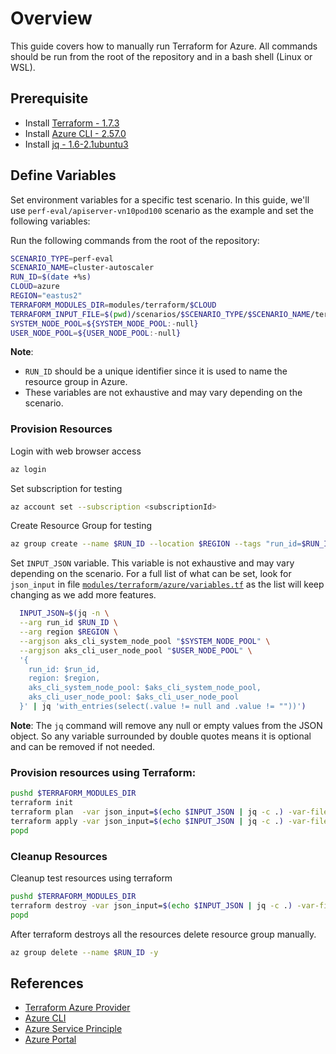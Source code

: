 # Overview

This guide covers how to manually run Terraform for Azure. All commands should be run from the root of the repository and in a bash shell (Linux or WSL).

## Prerequisite

* Install [Terraform - 1.7.3](https://developer.hashicorp.com/terraform/tutorials/azure-get-started/install-cli)
* Install [Azure CLI - 2.57.0](https://learn.microsoft.com/en-us/cli/azure/install-azure-cli-linux?pivots=apt)
* Install [jq - 1.6-2.1ubuntu3](https://stedolan.github.io/jq/download/)


## Define Variables

Set environment variables for a specific test scenario. In this guide, we'll use `perf-eval/apiserver-vn10pod100` scenario as the example and set the following variables:

Run the following commands from the root of the repository:
```bash
SCENARIO_TYPE=perf-eval
SCENARIO_NAME=cluster-autoscaler
RUN_ID=$(date +%s)
CLOUD=azure
REGION="eastus2"
TERRAFORM_MODULES_DIR=modules/terraform/$CLOUD
TERRAFORM_INPUT_FILE=$(pwd)/scenarios/$SCENARIO_TYPE/$SCENARIO_NAME/terraform-inputs/${CLOUD}.tfvars
SYSTEM_NODE_POOL=${SYSTEM_NODE_POOL:-null}
USER_NODE_POOL=${USER_NODE_POOL:-null}
```

**Note**:

* `RUN_ID` should be a unique identifier since it is used to name the resource group in Azure.
* These variables are not exhaustive and may vary depending on the scenario.

### Provision Resources

Login with web browser access

```bash
az login
```

Set subscription for testing

```bash
az account set --subscription <subscriptionId>
```

Create Resource Group for testing

```bash
az group create --name $RUN_ID --location $REGION --tags "run_id=$RUN_ID" "scenario=${SCENARIO_TYPE}-${SCENARIO_NAME}" "owner=azure_devops" "creation_date=$(date -u +'%Y-%m-%dT%H:%M:%SZ')" "deletion_due_time=$(date -u -d '+2 hour' +'%Y-%m-%dT%H:%M:%SZ')"
```

Set `INPUT_JSON` variable. This variable is not exhaustive and may vary depending on the scenario. For a full list of what can be set, look for `json_input` in file [`modules/terraform/azure/variables.tf`](../../../modules/terraform/azure/variables.tf) as the list will keep changing as we add more features.

```bash
  INPUT_JSON=$(jq -n \
  --arg run_id $RUN_ID \
  --arg region $REGION \
  --argjson aks_cli_system_node_pool "$SYSTEM_NODE_POOL" \
  --argjson aks_cli_user_node_pool "$USER_NODE_POOL" \
  '{
    run_id: $run_id,
    region: $region,
    aks_cli_system_node_pool: $aks_cli_system_node_pool,
    aks_cli_user_node_pool: $aks_cli_user_node_pool
  }' | jq 'with_entries(select(.value != null and .value != ""))')
```

**Note**: The `jq` command will remove any null or empty values from the JSON object. So any variable surrounded by double quotes means it is optional and can be removed if not needed.

### Provision resources using Terraform:
```bash
pushd $TERRAFORM_MODULES_DIR
terraform init
terraform plan  -var json_input=$(echo $INPUT_JSON | jq -c .) -var-file $TERRAFORM_INPUT_FILE 
terraform apply -var json_input=$(echo $INPUT_JSON | jq -c .) -var-file $TERRAFORM_INPUT_FILE --auto-approve
popd
```

### Cleanup Resources
Cleanup test resources using terraform
```bash 
pushd $TERRAFORM_MODULES_DIR
terraform destroy -var json_input=$(echo $INPUT_JSON | jq -c .) -var-file $TERRAFORM_INPUT_FILE
popd
```

After terraform destroys all the resources delete resource group manually.

```bash
az group delete --name $RUN_ID -y
```

## References

* [Terraform Azure Provider](https://registry.terraform.io/providers/hashicorp/azurerm/latest/docs)
* [Azure CLI](https://learn.microsoft.com/en-us/cli/azure/reference-index?view=azure-cli-latest)
* [Azure Service Principle](https://docs.microsoft.com/en-us/cli/azure/create-an-azure-service-principal-azure-cli?view=azure-cli-latest)
* [Azure Portal](https://portal.azure.com/)

